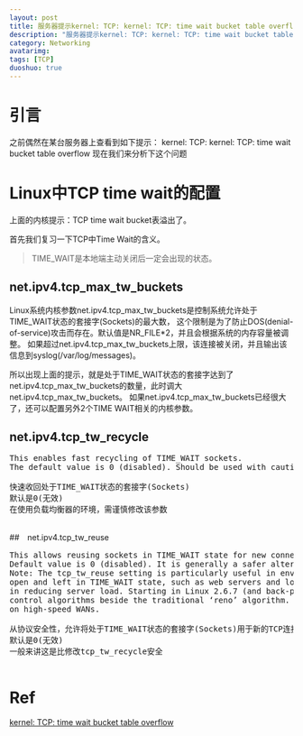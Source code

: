 ```yaml
---
layout: post
title: 服务器提示kernel: TCP: kernel: TCP: time wait bucket table overflow
description: "服务器提示kernel: TCP: kernel: TCP: time wait bucket table overflow"
category: Networking
avatarimg:
tags: [TCP]
duoshuo: true
---
```


# 引言
之前偶然在某台服务器上查看到如下提示：
kernel: TCP: kernel: TCP: time wait bucket table overflow
现在我们来分析下这个问题

# Linux中TCP time wait的配置
上面的内核提示：TCP time wait bucket表溢出了。

首先我们复习一下TCP中Time Wait的含义。
> TIME_WAIT是本地端主动关闭后一定会出现的状态。

## net.ipv4.tcp_max_tw_buckets 
> 
Linux系统内核参数net.ipv4.tcp_max_tw_buckets是控制系统允许处于TIME_WAIT状态的套接字(Sockets)的最大数，
这个限制是为了防止DOS(denial-of-service)攻击而存在。默认值是NR_FILE*2，并且会根据系统的内存容量被调整。
如果超过net.ipv4.tcp_max_tw_buckets上限，该连接被关闭，并且输出该信息到syslog(/var/log/messages)。

所以出现上面的提示，就是处于TIME_WAIT状态的套接字达到了net.ipv4.tcp_max_tw_buckets的数量，此时调大net.ipv4.tcp_max_tw_buckets。
如果net.ipv4.tcp_max_tw_buckets已经很大了，还可以配置另外2个TIME WAIT相关的内核参数。

## net.ipv4.tcp_tw_recycle
<pre>
This enables fast recycling of TIME_WAIT sockets. 
The default value is 0 (disabled). Should be used with caution with loadbalancers.

快速收回处于TIME_WAIT状态的套接字(Sockets)
默认是0(无效)
在使用负载均衡器的环境，需谨慎修改该参数

</pre>

##　net.ipv4.tcp_tw_reuse
<pre>
This allows reusing sockets in TIME_WAIT state for new connections when it is safe from protocol viewpoint.
Default value is 0 (disabled). It is generally a safer alternative to tcp_tw_recycle.
Note: The tcp_tw_reuse setting is particularly useful in environments where numerous short connections are
open and left in TIME_WAIT state, such as web servers and loadbalancers. Reusing the sockets can be very effective
in reducing server load. Starting in Linux 2.6.7 (and back-ported to 2.4.27), linux includes alternative congestion
control algorithms beside the traditional ‘reno’ algorithm. These are designed to recover quickly from packet loss
on high-speed WANs.

从协议安全性，允许将处于TIME_WAIT状态的套接字(Sockets)用于新的TCP连接
默认是0(无效)
一般来讲这是比修改tcp_tw_recycle安全

</pre>


# Ref
[kernel: TCP: time wait bucket table overflow](https://www.awspack.com/os/linux/time-wait-table/)  



